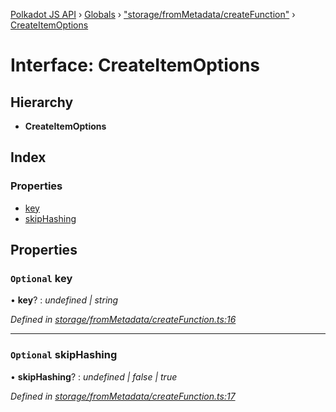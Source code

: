 [Polkadot JS API](../README.md) › [Globals](../globals.md) › ["storage/fromMetadata/createFunction"](../modules/_storage_frommetadata_createfunction_.md) › [CreateItemOptions](_storage_frommetadata_createfunction_.createitemoptions.md)

# Interface: CreateItemOptions

## Hierarchy

* **CreateItemOptions**

## Index

### Properties

* [key](_storage_frommetadata_createfunction_.createitemoptions.md#optional-key)
* [skipHashing](_storage_frommetadata_createfunction_.createitemoptions.md#optional-skiphashing)

## Properties

### `Optional` key

• **key**? : *undefined | string*

*Defined in [storage/fromMetadata/createFunction.ts:16](https://github.com/polkadot-js/api/blob/f533f51003/packages/api-metadata/src/storage/fromMetadata/createFunction.ts#L16)*

___

### `Optional` skipHashing

• **skipHashing**? : *undefined | false | true*

*Defined in [storage/fromMetadata/createFunction.ts:17](https://github.com/polkadot-js/api/blob/f533f51003/packages/api-metadata/src/storage/fromMetadata/createFunction.ts#L17)*
